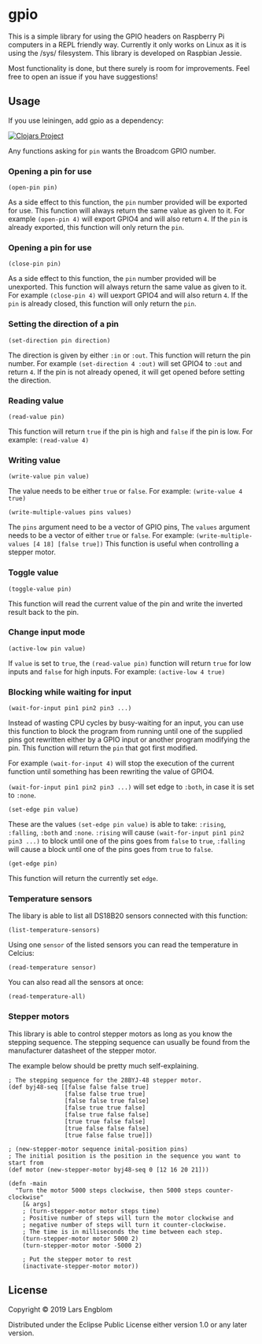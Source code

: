 # gpio

This is a simple library for using the GPIO headers on Raspberry Pi computers in a REPL friendly way. Currently it only works on Linux as it is using the /sys/ filesystem. This library is developed on Raspbian Jessie.

Most functionality is done, but there surely is room for improvements. Feel free to open an issue if you have suggestions!

## Usage

If you use leiningen, add gpio as a dependency:

[![Clojars Project](https://img.shields.io/clojars/v/gpio.svg)](https://clojars.org/gpio)

Any functions asking for `pin` wants the Broadcom GPIO number.

### Opening a pin for use

````
(open-pin pin)
````

As a side effect to this function, the `pin` number provided will be exported for use. This function will always return the same value as given to it. For example `(open-pin 4)` will export GPIO4 and will also return `4`. If the `pin` is already exported, this function will only return the `pin`.

### Opening a pin for use

````
(close-pin pin)
````

As a side effect to this function, the `pin` number provided will be unexported. This function will always return the same value as given to it. For example `(close-pin 4)` will uexport GPIO4 and will also return `4`. If the `pin` is already closed, this function will only return the `pin`.

### Setting the direction of a pin

````
(set-direction pin direction)
````

The direction is given by either `:in` or `:out`. This function will return the pin number. For example `(set-direction 4 :out)` will set GPIO4 to `:out` and return `4`. If the pin is not already opened, it will get opened before setting the direction.

### Reading value

````
(read-value pin)
````

This function will return `true` if the pin is high and `false` if the pin is low. For example: `(read-value 4)`

### Writing value

````
(write-value pin value)
````

The value needs to be either `true` or `false`. For example: `(write-value 4 true)`

````
(write-multiple-values pins values)
````

The `pins` argument need to be a vector of GPIO pins, The `values` argument needs to be a vector of either `true` or `false`. For example: `(write-multiple-values [4 18] [false true])`
This function is useful when controlling a stepper motor.

### Toggle value

````
(toggle-value pin)
````

This function will read the current value of the pin and write the inverted result back to the pin.

### Change input mode

````
(active-low pin value)
````

If `value` is set to `true`, the `(read-value pin)` function will return `true` for low inputs and `false` for high inputs.
For example: `(active-low 4 true)`

### Blocking while waiting for input

````
(wait-for-input pin1 pin2 pin3 ...)
````

Instead of wasting CPU cycles by busy-waiting for an input, you can use this function to block the program from running until one of the supplied pins got rewritten either by a GPIO input or another program modifying the pin. This function will return the `pin` that got first modified.

For example `(wait-for-input 4)` will stop the execution of the current function until something has been rewriting the value of GPIO4.

`(wait-for-input pin1 pin2 pin3 ...)` will set edge to `:both`, in case it is set to `:none`.

````
(set-edge pin value)
````

These are the values `(set-edge pin value)` is able to take: `:rising`, `:falling`, `:both` and `:none`.
`:rising` will cause `(wait-for-input pin1 pin2 pin3 ...)` to block until one of the pins goes from `false` to `true`, `:falling` will cause a block until one of the pins goes from `true` to `false`.

````
(get-edge pin)
````

This function will return the currently set `edge`.

### Temperature sensors
The libary is able to list all DS18B20 sensors connected with this function:

````
(list-temperature-sensors)
````

Using one `sensor` of the listed sensors you can read the temperature in Celcius:

````
(read-temperature sensor)
````

You can also read all the sensors at once:

````
(read-temperature-all)
````

### Stepper motors

This library is able to control stepper motors as long as you know the stepping sequence. The stepping sequence can usually be found from the  manufacturer datasheet of the stepper motor.

The example below should be pretty much self-explaining.

````
; The stepping sequence for the 28BYJ-48 stepper motor.
(def byj48-seq [[false false false true]
                [false false true true]
                [false false true false]
                [false true true false]
                [false true false false]
                [true true false false]
                [true false false false]
                [true false false true]])

; (new-stepper-motor sequence inital-position pins)
; The initial position is the position in the sequence you want to start from
(def motor (new-stepper-motor byj48-seq 0 [12 16 20 21]))

(defn -main
  "Turn the motor 5000 steps clockwise, then 5000 steps counter-clockwise"
    [& args]
    ; (turn-stepper-motor motor steps time)
    ; Positive number of steps will turn the motor clockwise and 
    ; negative number of steps will turn it counter-clockwise.
    ; The time is in milliseconds the time between each step.
    (turn-stepper-motor motor 5000 2)
    (turn-stepper-motor motor -5000 2)
    
    ; Put the stepper motor to rest
    (inactivate-stepper-motor motor))

````

## License

Copyright © 2019 Lars Engblom

Distributed under the Eclipse Public License either version 1.0 or any later version.
